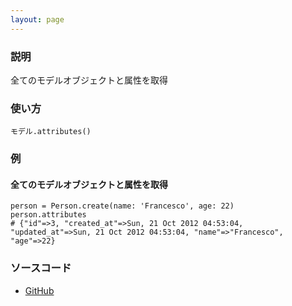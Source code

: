 ```yaml
---
layout: page
---
```

### 説明
全てのモデルオブジェクトと属性を取得

### 使い方
    モデル.attributes()

### 例
#### 全てのモデルオブジェクトと属性を取得
    person = Person.create(name: 'Francesco', age: 22)
    person.attributes
    # {"id"=>3, "created_at"=>Sun, 21 Oct 2012 04:53:04, "updated_at"=>Sun, 21 Oct 2012 04:53:04, "name"=>"Francesco", "age"=>22}

### ソースコード
* [GitHub](https://github.com/rails/rails/blob/f33d52c95217212cbacc8d5e44b5a8e3cdc6f5b3/activerecord/lib/active_record/attribute_methods.rb#L260)